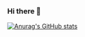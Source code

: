 ### Hi there 👋
[![Anurag's GitHub stats](https://github-readme-stats.vercel.app/api?username=DengSchoo)](https://github.com/anuraghazra/github-readme-stats)

<!--
**DengSchoo/DengSchoo** is a ✨ _special_ ✨ repository because its `README.md` (this file) appears on your GitHub profile.

Here are some ideas to get you started:

- 🔭 I’m currently working on ...
- 🌱 I’m currently learning ...
- 👯 I’m looking to collaborate on ...
- 🤔 I’m looking for help with ...
- 💬 Ask me about ...
- 📫 How to reach me: ...
- 😄 Pronouns: ...
- ⚡ Fun fact: ...
-->
